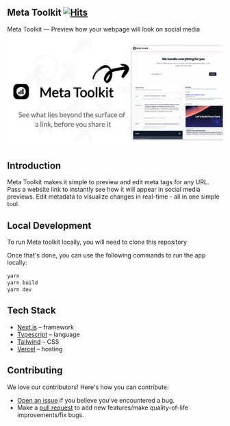 ## Meta Toolkit [![Hits](https://hits.seeyoufarm.com/api/count/incr/badge.svg?url=https%3A%2F%2Fgithub.com%2FTheAlphamerc%2Fmeta-toolkit&count_bg=%2379C83D&title_bg=%23555555&icon=&icon_color=%23E7E7E7&title=hits&edge_flat=false)](https://hits.seeyoufarm.com)
Meta Toolkit — Preview how your webpage will look on social media 

<a href="https://meta-toolkit.vercel.app/">
  <img alt="With Meta Toolkit you can preview how your webpage will look on Twitter, Facebook, Twitter, Linkedin and more!" src="https://github.com/TheAlphamerc/meta-toolkit/blob/main/src/app/opengraph-image.png?raw=true">
</a>


## Introduction 

Meta Toolkit makes it simple to preview and edit meta tags for any URL. Pass a website link to instantly see how it will appear in social media previews. Edit metadata to visualize changes in real-time - all in one simple tool.

## Local Development

To run Meta toolkit locally, you will need to clone this repository

Once that's done, you can use the following commands to run the app locally:

```
yarn
yarn build
yarn dev
```

## Tech Stack

- [Next.js](https://nextjs.org/) – framework
- [Typescript](https://www.typescriptlang.org/) – language
- [Tailwind](https://tailwindcss.com/) – CSS
- [Vercel](https://vercel.com/) – hosting

## Contributing

We love our contributors! Here's how you can contribute:

- [Open an issue](https://github.com/TheAlphamerc/meta-toolkit/issues) if you believe you've encountered a bug.
- Make a [pull request](https://github.com/TheAlphamerc/meta-toolkit/pull) to add new features/make quality-of-life improvements/fix bugs.

